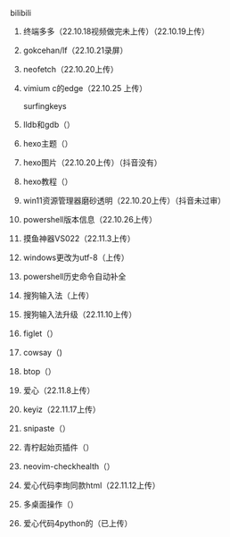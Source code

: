 bilibili

1. 终端多多（22.10.18视频做完未上传）（22.10.19上传）

2. gokcehan/lf（22.10.21录屏）

3. neofetch（22.10.20上传）

4. vimium c的edge（22.10.25 上传）

   surfingkeys

5. lldb和gdb（）

6. hexo主题（）

7. hexo图片（22.10.20上传）（抖音没有）

8. hexo教程（）

9. win11资源管理器磨砂透明（22.10.20上传）（抖音未过审）

10. powershell版本信息（22.10.26上传）

11. 摸鱼神器VS022（22.11.3上传）

12. windows更改为utf-8（上传）

13. powershell历史命令自动补全
14. 搜狗输入法（上传）
15. 搜狗输入法升级（22.11.10上传）

16. figlet（）
17. cowsay（)
18. btop（）
19. 爱心（22.11.8上传）
20. keyiz（22.11.17上传）
21. snipaste（）
22. 青柠起始页插件（）
23. neovim-checkhealth（）
24. 爱心代码李珣同款html（22.11.12上传）
25. 多桌面操作（）
26. 爱心代码4python的（已上传）
